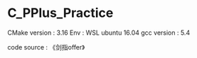 # C_PPlus_Practice  

CMake version : 3.16
Env : WSL ubuntu 16.04
gcc version : 5.4

code source : 《剑指offer》
